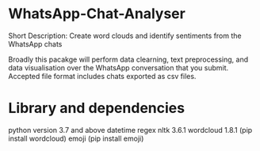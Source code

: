 # WhatsApp-Chat-Analyser
Short Description: Create word clouds and identify sentiments from the WhatsApp chats

Broadly this pacakge will perform data clearning, text preprocessing, and data visualisation over the WhatsApp conversation that you submit. 
Accepted file format includes chats exported as csv files.


# Library and dependencies
python version 3.7 and above
datetime 
regex 
nltk 3.6.1
wordcloud 1.8.1 (pip install wordcloud)
emoji (pip install emoji)

